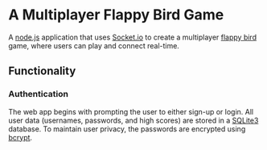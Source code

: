 # A Multiplayer Flappy Bird Game
A [node.js](https://nodejs.org/en/docs/) application that uses [Socket.io](https://socket.io/docs/v4/client-api/) to create a multiplayer [flappy bird](https://en.wikipedia.org/wiki/Flappy_Bird) game, where users can play and connect real-time.

## Functionality

### Authentication

The web app begins with prompting the user to either sign-up or login. All user data (usernames, passwords, and high scores) are stored in a [SQLite3](https://www.npmjs.com/package/sqlite3) database.
To maintain user privacy, the passwords are encrypted using [bcrypt](https://www.npmjs.com/package/bcrypt).
